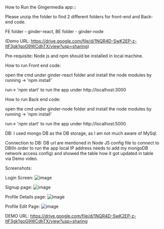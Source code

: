 How to Run the Gingermedia app::: 

Please unzip the folder to find 2 different folders for front-end and Back-end code.

FE folder - ginder-react, 
BE folder - ginder-node

(Demo URL: https://drive.google.com/file/d/1NQR4D-SwK2EP-z-ItF3gk1goG9WCdhTX/view?usp=sharing)

Pre-requisite: Node js and npm should be installed in local machine.

How to run Front end code: 

open the cmd under ginder-react folder and install the node modules by running -> 'npm install'

run-> 'npm start' to run the app under http://localhost:3000

How to run Back end code: 

open the cmd under ginder-node folder and install the node modules by running -> 'npm install'

run-> 'npm start' to run the app under http://localhost:5000

DB: I used mongo DB as the DB storage, as I am not much aware of MySql.

Connection to DB: DB url are mentioned in Node JS config file to connect to DB(In order to run the app local IP address needs to add my mongoDB network access config) and showed the table how it got updated in table via Demo video.

Screenshots:

Login Screen:
![image](https://github.com/Soranya6886/Gingermedia-group/assets/158595317/b72bbf4f-20fa-4749-9c06-6e921b154b5f)

Signup page:
![image](https://github.com/Soranya6886/Gingermedia-group/assets/158595317/3f2f070c-3051-4dd7-b445-0185ff82e335)

Profile Details page:
![image](https://github.com/Soranya6886/Gingermedia-group/assets/158595317/03f83f48-322f-4632-9b39-57cee2c0b720)

Profile Edit Page:
![image](https://github.com/Soranya6886/Gingermedia-group/assets/158595317/1846a4c9-18bf-4b28-9683-1ad3c2f241ea)

DEMO URL:
https://drive.google.com/file/d/1NQR4D-SwK2EP-z-ItF3gk1goG9WCdhTX/view?usp=sharing




